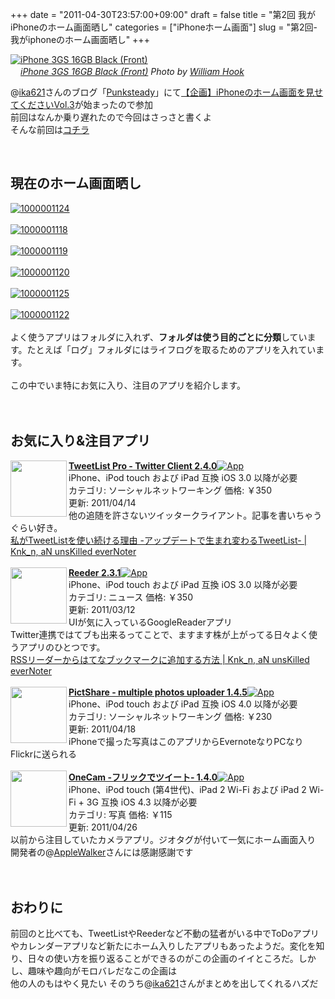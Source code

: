 +++
date = "2011-04-30T23:57:00+09:00"
draft = false
title = "第2回 我がiPhoneのホーム画面晒し"
categories = ["iPhoneホーム画面"]
slug = "第2回-我がiphoneのホーム画面晒し"
+++

<p><a href="http://www.flickr.com/photos/83542829@N00/3656233025/" title="iPhone 3GS 16GB Black (Front) by William Hook, on Flickr" target="_blank"><img class="flickr_photo" src="http://farm4.static.flickr.com/3543/3656233025_d3f27c5332_z.jpg" alt="iPhone 3GS 16GB Black (Front)" width="NaNpx"/></a><br /><cite class="flickr_photographer"><img src="http://farm4.static.flickr.com/3329/favicons/72157601614001242_7730.png" width="16" /><a href="http://www.flickr.com/photos/83542829@N00/3656233025/">iPhone 3GS 16GB Black (Front)</a> Photo by <a href="http://www.flickr.com/photos/83542829@N00/">William Hook</a></cite></p>

@<a href="http://draft.blogger.com//www.twitter.com/ika621">ika621</a>さんのブログ「<a href="http://punksteady.com/">Punksteady</a>」にて<a href="http://punksteady.com/2011/04/30/iphone-home3/" rel="nofollow" target="_blank">【企画】iPhoneのホーム画面を見せてくださいVol.3</a><a href="http://b.hatena.ne.jp/entry/http://punksteady.com/2011/04/30/iphone-home3/" rel="nofollow" target="_blank"><img alt="" border="0" src="http://b.hatena.ne.jp/entry/image/http://punksteady.com/2011/04/30/iphone-home3/" /></a>が始まったので参加<br />
前回はなんか乗り遅れたので今回はさっさと書くよ<br />
そんな前回は<a href="http://knknkenken.blogspot.com/2011/02/iphone.html">コチラ</a><br />
<!--more-->
<br />
<h2>現在のホーム画面晒し</h2><a href="http://www.flickr.com/photos/knk_n/5672646630/" rel="nofollow" target="_blank" title="1000001124 by kenke_n, on Flickr"><img alt="1000001124" class="flickr_photo" src="http://farm6.static.flickr.com/5305/5672646630_520fe567f5.jpg" /></a><br />
<br />
<a href="http://www.flickr.com/photos/knk_n/5672019561/" rel="nofollow" target="_blank" title="1000001118 by kenke_n, on Flickr"><img alt="1000001118" class="flickr_photo" src="http://farm6.static.flickr.com/5108/5672019561_ffcda659b4.jpg" /></a><br />
<br />
<a href="http://www.flickr.com/photos/knk_n/5672586652/" rel="nofollow" target="_blank" title="1000001119 by kenke_n, on Flickr"><img alt="1000001119" class="flickr_photo" src="http://farm6.static.flickr.com/5143/5672586652_21dcbf87af.jpg" /></a><br />
<br />
<a href="http://www.flickr.com/photos/knk_n/5672586916/" rel="nofollow" target="_blank" title="1000001120 by kenke_n, on Flickr"><img alt="1000001120" class="flickr_photo" src="http://farm6.static.flickr.com/5067/5672586916_bd9a652a92.jpg" /></a><br />
<br />
<a href="http://www.flickr.com/photos/knk_n/5672646910/" rel="nofollow" target="_blank" title="1000001125 by kenke_n, on Flickr"><img alt="1000001125" class="flickr_photo" src="http://farm6.static.flickr.com/5187/5672646910_eed79f9a57.jpg" /></a><br />
<br />
<a href="http://www.flickr.com/photos/knk_n/5672587396/" rel="nofollow" target="_blank" title="1000001122 by kenke_n, on Flickr"><img alt="1000001122" class="flickr_photo" src="http://farm6.static.flickr.com/5267/5672587396_8a41d7a20f.jpg" /></a><br />
<br />
よく使うアプリはフォルダに入れず、<b>フォルダは使う目的ごとに分類</b>しています。たとえば「ログ」フォルダにはライフログを取るためのアプリを入れています。<br />
<br />
この中でいま特にお気に入り、注目のアプリを紹介します。<br />
<br />
<br />
<h2>お気に入り&注目アプリ</h2><div class="AppInfo"><img align="left" class="alignleft" src="http://a1.mzstatic.com/us/r1000/021/Purple/95/15/79/mzl.migvbrfk.75x75-65.jpg" width="90" /><a href="http://itunes.apple.com/jp/app/tweetlist-pro-twitter-client/id365198798?mt=8" rel="nofollow" target="_blank"><strong>TweetList Pro - Twitter Client 2.4.0</strong></a><a href="http://itunes.apple.com/jp/app/tweetlist-pro-twitter-client/id365198798?mt=8" rel="nofollow" target="_blank"><img alt="App" src="http://ax.phobos.apple.com.edgesuite.net/images/web/linkmaker/badge_appstore-sm.gif" /></a><br />
iPhone、iPod touch および iPad 互換 iOS 3.0 以降が必要<br />
カテゴリ: ソーシャルネットワーキング  価格: ￥350<br />
更新: 2011/04/14</div>他の追随を許さないツイッタークライアント。記事を書いちゃうぐらい好き。<br />
<a href="http://knknkenken.blogspot.com/2011/04/tweetlist-tweetlist.html" rel="nofollow" target="_blank">私がTweetListを使い続ける理由 -アップデートで生まれ変わるTweetList- | Knk_n, aN unsKilled everNoter</a><a href="http://b.hatena.ne.jp/entry/http://knknkenken.blogspot.com/2011/04/tweetlist-tweetlist.html" rel="nofollow" target="_blank"><img alt="" border="0" src="http://b.hatena.ne.jp/entry/image/http://knknkenken.blogspot.com/2011/04/tweetlist-tweetlist.html" /></a><br />
<br />
<div class="AppInfo"><img align="left" class="alignleft" src="http://a4.mzstatic.com/us/r1000/015/Purple/ce/0f/10/mzl.oxhytqww.75x75-65.jpg" width="90" /><a href="http://itunes.apple.com/jp/app/reeder/id325502379?mt=8" rel="nofollow" target="_blank"><strong>Reeder 2.3.1</strong></a><a href="http://itunes.apple.com/jp/app/reeder/id325502379?mt=8" rel="nofollow" target="_blank"><img alt="App" src="http://ax.phobos.apple.com.edgesuite.net/images/web/linkmaker/badge_appstore-sm.gif" /></a><br />
iPhone、iPod touch および iPad 互換 iOS 3.0 以降が必要<br />
カテゴリ: ニュース  価格: ￥350<br />
更新: 2011/03/12</div>UIが気に入っているGoogleReaderアプリ<br />
Twitter連携ではてブも出来るってことで、ますます株が上がってる日々よく使うアプリのひとつです。<br />
<a href="http://knknkenken.blogspot.com/2011/04/hatebu.html" rel="nofollow" target="_blank">RSSリーダーからはてなブックマークに追加する方法 | Knk_n, aN unsKilled everNoter</a><a href="http://b.hatena.ne.jp/entry/http://knknkenken.blogspot.com/2011/04/hatebu.html" rel="nofollow" target="_blank"><img alt="" border="0" src="http://b.hatena.ne.jp/entry/image/http://knknkenken.blogspot.com/2011/04/hatebu.html" /></a><br />
<br />
<div class="AppInfo"><img align="left" class="alignleft" src="http://a2.mzstatic.com/us/r1000/021/Purple/8b/d6/08/mzl.gpokydti.75x75-65.jpg" width="90" /><a href="http://itunes.apple.com/jp/app/pictshare-multiple-photos/id390945637?mt=8" rel="nofollow" target="_blank"><strong>PictShare - multiple photos uploader 1.4.5</strong></a><a href="http://itunes.apple.com/jp/app/pictshare-multiple-photos/id390945637?mt=8" rel="nofollow" target="_blank"><img alt="App" src="http://ax.phobos.apple.com.edgesuite.net/images/web/linkmaker/badge_appstore-sm.gif" /></a><br />
iPhone、iPod touch および iPad 互換 iOS 4.0 以降が必要<br />
カテゴリ: ソーシャルネットワーキング  価格: ￥230<br />
更新: 2011/04/18</div>iPhoneで撮った写真はこのアプリからEvernoteなりPCなりFlickrに送られる<br />
<br />
<div class="AppInfo"><img align="left" class="alignleft" src="http://a2.mzstatic.com/us/r1000/059/Purple/3b/e6/91/mzl.fhytlucn.75x75-65.jpg" width="90" /><a href="http://itunes.apple.com/jp/app/onecam/id422845617?mt=8" rel="nofollow" target="_blank"><strong>OneCam -フリックでツイート- 1.4.0</strong></a><a href="http://itunes.apple.com/jp/app/onecam/id422845617?mt=8" rel="nofollow" target="_blank"><img alt="App" src="http://ax.phobos.apple.com.edgesuite.net/images/web/linkmaker/badge_appstore-sm.gif" /></a><br />
iPhone、iPod touch (第4世代)、iPad 2 Wi-Fi および iPad 2 Wi-Fi + 3G 互換 iOS 4.3 以降が必要<br />
カテゴリ: 写真  価格: ￥115<br />
更新: 2011/04/26</div>以前から注目していたカメラアプリ。ジオタグが付いて一気にホーム画面入り<br />
開発者の@<a href="http://www.twitter.com/AppleWalker">AppleWalker</a>さんには感謝感謝です<br />
<br />
<br />
<h2>おわりに</h2>前回のと比べても、TweetListやReederなど不動の猛者がいる中でToDoアプリやカレンダーアプリなど新たにホーム入りしたアプリもあったようだ。変化を知り、日々の使い方を振り返ることができるのがこの企画のイイところだ。しかし、趣味や趣向がモロバレだなこの企画は<br />
他の人のもはやく見たい そのうち@<a href="http://draft.blogger.com//www.twitter.com/ika621">ika621</a>さんがまとめを出してくれるハズだ
